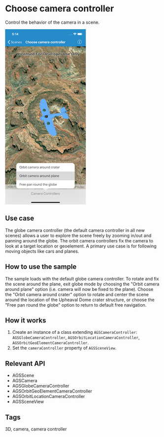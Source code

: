 # Choose camera controller

Control the behavior of the camera in a scene.

![Choose camera controller sample](choose-camera-controller.png)

## Use case

The globe camera controller (the default camera controller in all new scenes) allows a user to explore the scene freely by zooming in/out and panning around the globe. The orbit camera controllers fix the camera to look at a target location or geoelement. A primary use case is for following moving objects like cars and planes.

## How to use the sample

The sample loads with the default globe camera controller. To rotate and fix the scene around the plane, exit globe mode by choosing the "Orbit camera around plane" option (i.e. camera will now be fixed to the plane). Choose the "Orbit camera around crater" option to rotate and center the scene around the location of the Upheaval Dome crater structure, or choose the "Free pan round the globe" option to return to default free navigation.

## How it works

1.  Create an instance of a class extending `AGSCameraController`: `AGSGlobeCameraController`, `AGSOrbitLocationCameraController`, `AGSOrbitGeoElementCameraController`.
2.  Set the `cameraController` property of `AGSSceneView`.

## Relevant API

* AGSScene
* AGSCamera
* AGSGlobeCameraController
* AGSOrbitGeoElementCameraController
* AGSOrbitLocationCameraController
* AGSSceneView

## Tags

3D, camera, camera controller
